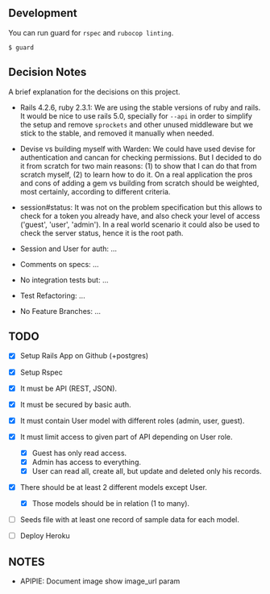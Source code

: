 ## Development

You can run guard for `rspec` and `rubocop linting`. 
```
$ guard
```

## Decision Notes
A brief explanation for the decisions on this project.

- Rails 4.2.6, ruby 2.3.1: We are using the stable versions of ruby and 
rails. It would be nice to use rails 5.0, specially for `--api` in order
to simplify the setup and remove `sprockets` and other unused middleware
but we stick to the stable, and removed it manually when needed.

- Devise vs building myself with Warden: We could have used devise for
authentication and cancan for checking permissions. But I decided to do
it from scratch for two main reasons: (1) to show that I can do that
from scratch myself, (2) to learn how to do it. On a real application 
the pros and cons of adding a gem vs building from scratch should be 
weighted, most certainly,  according to different criteria. 

- session#status: It was not on the problem specification but this 
allows to check for a token you already have, and also check your level
of access ('guest', 'user', 'admin'). In a real world scenario it could
also be used to check the server status, hence it is the root path.

- Session and User for auth: ...

- Comments on specs: ... 

- No integration tests but: ...

- Test Refactoring: ...

- No Feature Branches: ...

## TODO
- [x] Setup Rails App on Github (+postgres)
- [x] Setup Rspec

- [x] It must be API (REST, JSON).
- [x] It must be secured by basic auth.
- [x] It must contain User model with different roles (admin, user, guest).
- [x] It must limit access to given part of API depending on User role.
    - [x] Guest has only read access.
    - [x] Admin has access to everything.
    - [x] User can read all, create all, but update and deleted only his records.
- [x] There should be at least 2 different models except User.
    - [x] Those models should be in relation (1 to many).
- [ ] Seeds file with at least one record of sample data for each model.
- [ ] Deploy Heroku

## NOTES
- APIPIE: Document image show image_url param